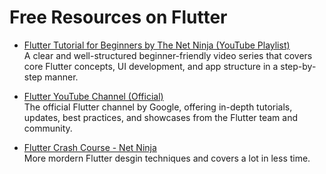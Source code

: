 # Free Resources on Flutter

-   [Flutter Tutorial for Beginners by The Net Ninja (YouTube Playlist)](https://youtube.com/playlist?list=PL4cUxeGkcC9jLYyp2Aoh6hcWuxFDX6PBJ&si=7ujeNvkTBAVsneog)  
    A clear and well-structured beginner-friendly video series that covers core Flutter concepts, UI development, and app structure in a step-by-step manner.

-   [Flutter YouTube Channel (Official)](https://www.youtube.com/c/flutterdev)  
    The official Flutter channel by Google, offering in-depth tutorials, updates, best practices, and showcases from the Flutter team and community.

-   [Flutter Crash Course - Net Ninja](https://youtube.com/playlist?list=PL4cUxeGkcC9giLVXCHSQmWqlHc9BLXdVx&si=PWWBy2cDblYpGktu)  
    More mordern Flutter desgin techniques and covers a lot in less time.
